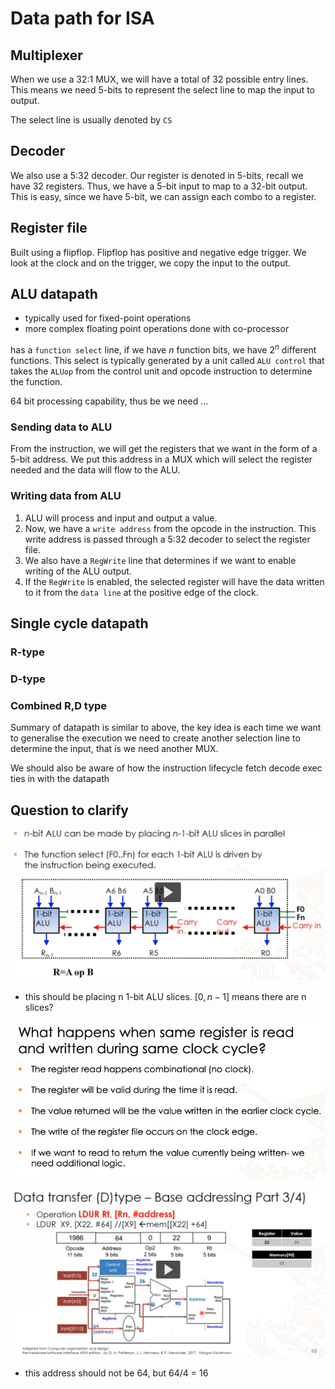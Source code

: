 # Data path for ISA

## Multiplexer

When we use a 32:1 MUX, we will have a total of 32 possible entry lines. This means
we need 5-bits to represent the select line to map the input to output.

The select line is usually denoted by `CS`

## Decoder

We also use a 5:32 decoder. Our register is denoted in 5-bits, recall we have 32
registers. Thus, we have a 5-bit input to map to a 32-bit output. This is easy, 
since we have 5-bit, we can assign each combo to a register.

## Register file

Built using a flipflop. Flipflop has positive and negative edge trigger. We look
at the clock and on the trigger, we copy the input to the output.

## ALU datapath

- typically used for fixed-point operations
- more complex floating point operations done with co-processor

has a `function select` line, if we have $n$ function bits, we have $2^n$
different functions. This select is typically generated by a unit called
`ALU control` that takes the `ALUop` from the control unit and opcode instruction
to determine the function.

64 bit processing capability, thus be we need ...

### Sending data to ALU

From the instruction, we will get the registers that we want in the form of a 5-bit
address. We put this address in a MUX which will select the register needed and
the data will flow to the ALU.

### Writing data from ALU

1. ALU will process and input and output a value.
2. Now, we have a `write address` from the opcode in the instruction. This write
   address is passed through a 5:32 decoder to select the register file.
3. We also have a `RegWrite` line that determines
   if we want to enable writing of the ALU output.
4. If the `RegWrite` is enabled, the
   selected register will have the data written to it from the `data line` at the
   positive edge of the clock.

## Single cycle datapath

### R-type

### D-type

### Combined R,D type

Summary of datapath is similar to above, the key idea is each time we want to generalise
the execution we need to create another selection line to determine the input,
that is we need another MUX.

We should also be aware of how the instruction lifecycle fetch decode exec
ties in with the datapath

## Question to clarify

![alu bits](image/alu_slices.png)

- this should be placing n 1-bit ALU slices. $[0, n-1]$ means there are n slices?

![reg race condition](image/register_race_condition.png)

![data transfer](image/data_transfer.png)

- this address should not be 64, but 64/4 = 16
